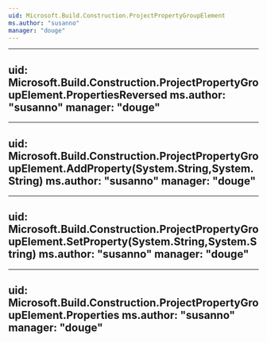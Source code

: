 ```yaml
---
uid: Microsoft.Build.Construction.ProjectPropertyGroupElement
ms.author: "susanno"
manager: "douge"
---
```


---
uid: Microsoft.Build.Construction.ProjectPropertyGroupElement.PropertiesReversed
ms.author: "susanno"
manager: "douge"
---

---
uid: Microsoft.Build.Construction.ProjectPropertyGroupElement.AddProperty(System.String,System.String)
ms.author: "susanno"
manager: "douge"
---

---
uid: Microsoft.Build.Construction.ProjectPropertyGroupElement.SetProperty(System.String,System.String)
ms.author: "susanno"
manager: "douge"
---

---
uid: Microsoft.Build.Construction.ProjectPropertyGroupElement.Properties
ms.author: "susanno"
manager: "douge"
---
